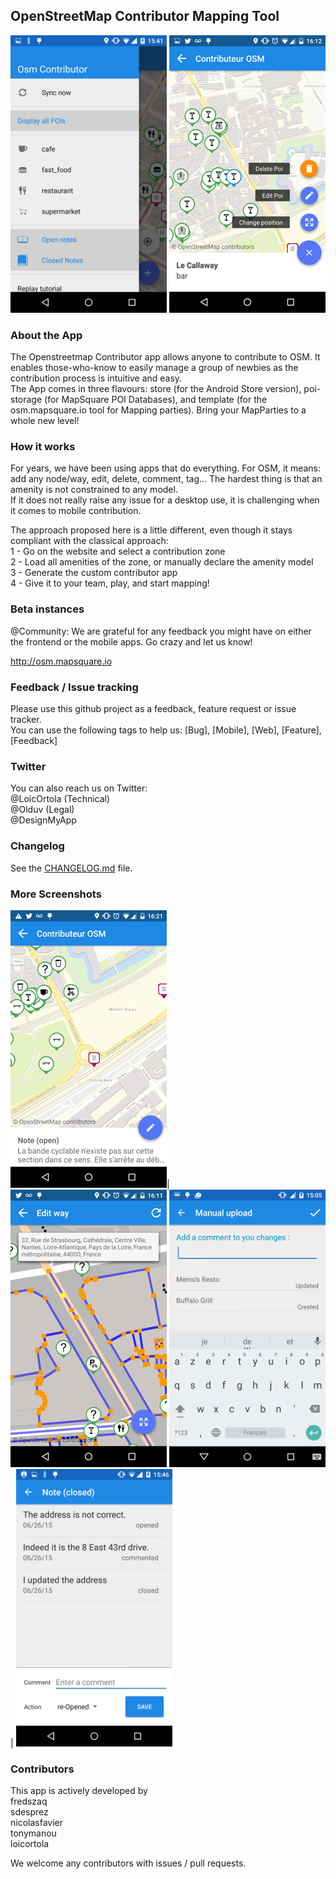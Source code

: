 ## OpenStreetMap Contributor Mapping Tool

![Filters Drawer](/images/drawer.jpg)
![Menu](/images/menu.png)

### About the App
The Openstreetmap Contributor app allows anyone to contribute to OSM. It enables those-who-know to easily manage a group of newbies as the contribution process is intuitive and easy.  
The App comes in three flavours: store (for the Android Store version), poi-storage (for MapSquare POI Databases), and template (for the osm.mapsquare.io tool for Mapping parties).
Bring your MapParties to a whole new level!

### How it works
For years, we have been using apps that do everything. For OSM, it means: add any node/way, edit, delete, comment, tag...
The hardest thing is that an amenity is not constrained to any model.  
If it does not really raise any issue for a desktop use, it is challenging when it comes to mobile contribution.  

The approach proposed here is a little different, even though it stays compliant with the classical approach:  
 1 - Go on the website and select a contribution zone  
 2 - Load all amenities of the zone, or manually declare the amenity model  
 3 - Generate the custom contributor app  
 4 - Give it to your team, play, and start mapping!  

### Beta instances
@Community: We are grateful for any feedback you might have on either the frontend or the mobile apps. Go crazy and let us know!

http://osm.mapsquare.io

### Feedback / Issue tracking
Please use this github project as a feedback, feature request or issue tracker.  
You can use the following tags to help us: [Bug], [Mobile], [Web], [Feature], [Feedback]

### Twitter
You can also reach us on Twitter:  
@LoicOrtola  (Technical)  
@Olduv  (Legal)  
@DesignMyApp   

### Changelog

See the [CHANGELOG.md](/CHANGELOG.md) file.

### More Screenshots
![Notes on Map](/images/note.png)|
![Ways edition](/images/ways.png)
![Changeset Commit](/images/changeset.jpg)| 
![POI Creation](/images/note_discussion.jpg) 

### Contributors
This app is actively developed by  
fredszaq  
sdesprez  
nicolasfavier  
tonymanou  
loicortola  

We welcome any contributors with issues / pull requests.
